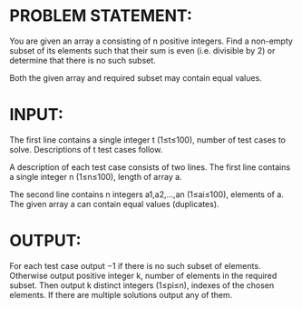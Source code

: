 # PROBLEM STATEMENT:

You are given an array a consisting of n positive integers. Find a non-empty subset of its elements such that their sum is even (i.e. divisible by 2) or determine that there is no such subset.

Both the given array and required subset may contain equal values.

# INPUT:

The first line contains a single integer t (1≤t≤100), number of test cases to solve. Descriptions of t test cases follow.

A description of each test case consists of two lines. The first line contains a single integer n (1≤n≤100), length of array a.

The second line contains n integers a1,a2,…,an (1≤ai≤100), elements of a. The given array a can contain equal values (duplicates).

# OUTPUT:

For each test case output −1 if there is no such subset of elements. Otherwise output positive integer k, number of elements in the required subset. Then output k distinct integers (1≤pi≤n), indexes of the chosen elements. If there are multiple solutions output any of them.